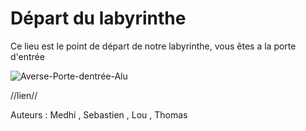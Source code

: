 # Départ du labyrinthe

Ce lieu est le point de départ de notre labyrinthe, vous êtes a la porte d'entrée 

![Averse-Porte-dentrée-Alu](https://user-images.githubusercontent.com/105215900/197828209-d3c23cfe-8458-41c0-9b3c-2b3e5ff10d29.png)

//lien//


Auteurs : Medhi , Sebastien , Lou , Thomas
